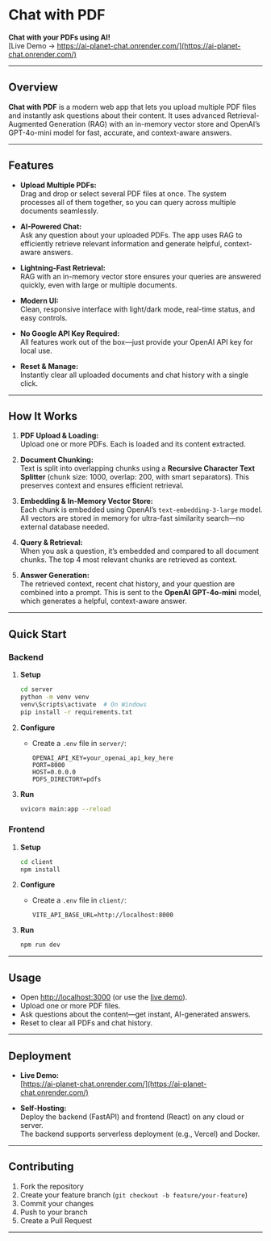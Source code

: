 # Chat with PDF

**Chat with your PDFs using AI!**  
[Live Demo → https://ai-planet-chat.onrender.com/](https://ai-planet-chat.onrender.com/)

---

## Overview

**Chat with PDF** is a modern web app that lets you upload multiple PDF files and instantly ask questions about their content. It uses advanced Retrieval-Augmented Generation (RAG) with an in-memory vector store and OpenAI’s GPT-4o-mini model for fast, accurate, and context-aware answers.

---

## Features

- **Upload Multiple PDFs:**  
  Drag and drop or select several PDF files at once. The system processes all of them together, so you can query across multiple documents seamlessly.

- **AI-Powered Chat:**  
  Ask any question about your uploaded PDFs. The app uses RAG to efficiently retrieve relevant information and generate helpful, context-aware answers.

- **Lightning-Fast Retrieval:**  
  RAG with an in-memory vector store ensures your queries are answered quickly, even with large or multiple documents.

- **Modern UI:**  
  Clean, responsive interface with light/dark mode, real-time status, and easy controls.

- **No Google API Key Required:**  
  All features work out of the box—just provide your OpenAI API key for local use.

- **Reset & Manage:**  
  Instantly clear all uploaded documents and chat history with a single click.

---

## How It Works

1. **PDF Upload & Loading:**  
   Upload one or more PDFs. Each is loaded and its content extracted.

2. **Document Chunking:**  
   Text is split into overlapping chunks using a **Recursive Character Text Splitter** (chunk size: 1000, overlap: 200, with smart separators). This preserves context and ensures efficient retrieval.

3. **Embedding & In-Memory Vector Store:**  
   Each chunk is embedded using OpenAI’s `text-embedding-3-large` model. All vectors are stored in memory for ultra-fast similarity search—no external database needed.

4. **Query & Retrieval:**  
   When you ask a question, it’s embedded and compared to all document chunks. The top 4 most relevant chunks are retrieved as context.

5. **Answer Generation:**  
   The retrieved context, recent chat history, and your question are combined into a prompt. This is sent to the **OpenAI GPT-4o-mini** model, which generates a helpful, context-aware answer.

---

## Quick Start

### Backend

1. **Setup**
   ```sh
   cd server
   python -m venv venv
   venv\Scripts\activate  # On Windows
   pip install -r requirements.txt
   ```

2. **Configure**
   - Create a `.env` file in `server/`:
     ```
     OPENAI_API_KEY=your_openai_api_key_here
     PORT=8000
     HOST=0.0.0.0
     PDFS_DIRECTORY=pdfs
     ```

3. **Run**
   ```sh
   uvicorn main:app --reload
   ```

### Frontend

1. **Setup**
   ```sh
   cd client
   npm install
   ```

2. **Configure**
   - Create a `.env` file in `client/`:
     ```
     VITE_API_BASE_URL=http://localhost:8000
     ```

3. **Run**
   ```sh
   npm run dev
   ```

---

## Usage

- Open [http://localhost:3000](http://localhost:3000) (or use the [live demo](https://ai-planet-chat.onrender.com/)).
- Upload one or more PDF files.
- Ask questions about the content—get instant, AI-generated answers.
- Reset to clear all PDFs and chat history.

---

## Deployment

- **Live Demo:**  
  [https://ai-planet-chat.onrender.com/](https://ai-planet-chat.onrender.com/)

- **Self-Hosting:**  
  Deploy the backend (FastAPI) and frontend (React) on any cloud or server.  
  The backend supports serverless deployment (e.g., Vercel) and Docker.

---

## Contributing

1. Fork the repository
2. Create your feature branch (`git checkout -b feature/your-feature`)
3. Commit your changes
4. Push to your branch
5. Create a Pull Request

---
